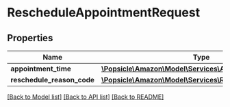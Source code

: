 # RescheduleAppointmentRequest

## Properties
Name | Type | Description | Notes
------------ | ------------- | ------------- | -------------
**appointment_time** | [**\Popsicle\Amazon\Model\Services\AppointmentTimeInput**](AppointmentTimeInput.md) |  | 
**reschedule_reason_code** | [**\Popsicle\Amazon\Model\Services\RescheduleReasonCode**](RescheduleReasonCode.md) |  | 

[[Back to Model list]](../../README.md#documentation-for-models) [[Back to API list]](../../README.md#documentation-for-api-endpoints) [[Back to README]](../../README.md)

